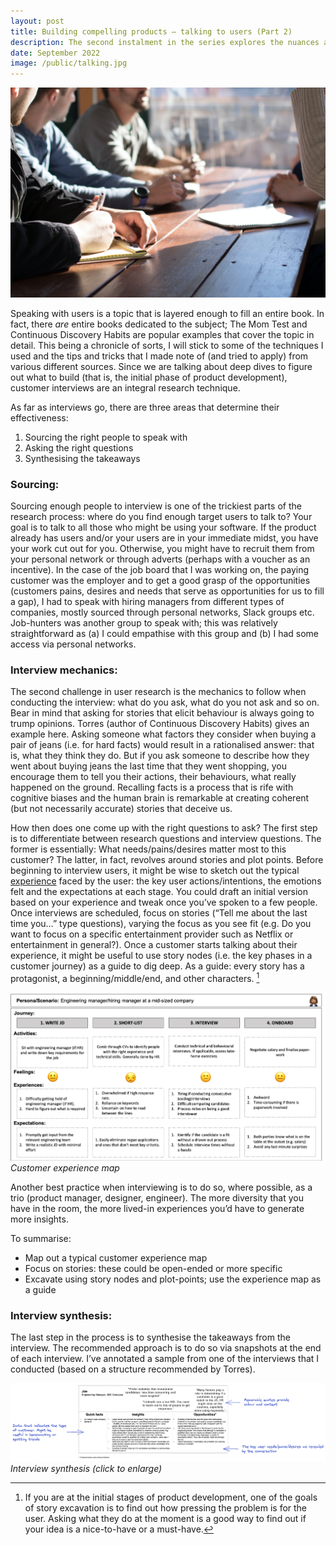 ```yaml
---
layout: post
title: Building compelling products — talking to users (Part 2)
description: The second instalment in the series explores the nuances and best practices involved in user interviews.
date: September 2022
image: /public/talking.jpg
---
```


[![Talking to users](/public/talking.jpg)](/public/talking.jpg)

Speaking with users is a topic that is layered enough to fill an entire book. In fact, there *are* entire books dedicated to the subject; The Mom Test and Continuous Discovery Habits are popular examples that cover the topic in detail. This being a chronicle of sorts, I will stick to some of the techniques I used and the tips and tricks that I made note of (and tried to apply) from various different sources. Since we are talking about deep dives to figure out what to build (that is, the initial phase of product development), customer interviews are an integral research technique.

As far as interviews go, there are three areas that determine their effectiveness:
1. Sourcing the right people to speak with
2. Asking the right questions
3. Synthesising the takeaways

### Sourcing:

Sourcing enough people to interview is one of the trickiest parts of the research process: where do you find enough target users to talk to? Your goal is to talk to all those who might be using your software. If the product already has users and/or your users are in your immediate midst, you have your work cut out for you. Otherwise, you might have to recruit them from your personal network or through adverts (perhaps with a voucher as an incentive). In the case of the job board that I was working on, the paying customer was the employer and to get a good grasp of the opportunities (customers pains, desires and needs that serve as opportunities for us to fill a gap), I had to speak with hiring managers from different types of companies, mostly sourced through personal networks, Slack groups etc. Job-hunters was another group to speak with; this was relatively straightforward as (a) I could empathise with this group and (b) I had some access via personal networks.

### Interview mechanics:

The second challenge in user research is the mechanics to follow when conducting the interview: what do you ask, what do you not ask and so on. Bear in mind that asking for stories that elicit behaviour is always going to trump opinions. Torres (author of Continuous Discovery Habits) gives an example here. Asking someone what factors they consider when buying a pair of jeans (i.e. for hard facts) would result in a rationalised answer: that is, what they think they do. But if you ask someone to describe how they went about buying jeans the last time that they went shopping, you encourage them to tell you their actions, their behaviours, what really happened on the ground. Recalling facts is a process that is rife with cognitive biases and the human brain is remarkable at creating coherent (but not necessarily accurate) stories that deceive us.

How then does one come up with the right questions to ask? The first step is to differentiate between research questions and interview questions. The former is essentially: What needs/pains/desires matter most to this customer? The latter, in fact, revolves around stories and plot points. Before beginning to interview users, it might be wise to sketch out the typical <a href="https://hbr.org/2010/11/using-customer-journey-maps-to" target="_blank">experience</a> faced by the user: the key user actions/intentions, the emotions felt and the expectations at each stage. You could draft an initial version based on your experience and tweak once you’ve spoken to a few people. Once interviews are scheduled, focus on stories (“Tell me about the last time you…” type questions), varying the focus as you see fit (e.g. Do you want to focus on a specific entertainment provider such as Netflix or entertainment in general?). Once a customer starts talking about their experience, it might be useful to use story nodes (i.e. the key phases in a customer journey) as a guide to dig deep. As a guide: every story has a protagonist, a beginning/middle/end, and other characters. [^1]

[![Customer experience map](/public/xp.png)](/public/xp.png)
*Customer experience map*

Another best practice when interviewing is to do so, where possible, as a trio (product manager, designer, engineer). The more diversity that you have in the room, the more lived-in experiences you’d have to generate more insights.

To summarise:
<ul>
  <li> Map out a typical customer experience map </li>
  <li> Focus on stories: these could be open-ended or more specific </li>
  <li> Excavate using story nodes and plot-points; use the experience map as a guide </li>
</ul>

### Interview synthesis:

The last step in the process is to synthesise the takeaways from the interview. The recommended approach is to do so via snapshots at the end of each interview. I’ve annotated a sample from one of the interviews that I conducted (based on a structure recommended by Torres).

[![Interview synthesis](/public/int-notes.png)](/public/int-notes.png)
*Interview synthesis (click to enlarge)*





[^1]: If you are at the initial stages of product development, one of the goals of story excavation is to find out how pressing the problem is for the user. Asking what they do at the moment is a good way to find out if your idea is a nice-to-have or a must-have.
